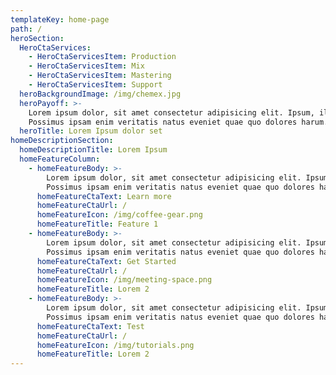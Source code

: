 ```yaml
---
templateKey: home-page
path: /
heroSection:
  HeroCtaServices:
    - HeroCtaServicesItem: Production
    - HeroCtaServicesItem: Mix
    - HeroCtaServicesItem: Mastering
    - HeroCtaServicesItem: Support
  heroBackgroundImage: /img/chemex.jpg
  heroPayoff: >-
    Lorem ipsum dolor, sit amet consectetur adipisicing elit. Ipsum, illo!
    Possimus ipsam enim veritatis natus eveniet quae quo dolores harum.
  heroTitle: Lorem Ipsum dolor set
homeDescriptionSection:
  homeDescriptionTitle: Lorem Ipsum
  homeFeatureColumn:
    - homeFeatureBody: >-
        Lorem ipsum dolor, sit amet consectetur adipisicing elit. Ipsum, illo!
        Possimus ipsam enim veritatis natus eveniet quae quo dolores harum.
      homeFeatureCtaText: Learn more
      homeFeatureCtaUrl: /
      homeFeatureIcon: /img/coffee-gear.png
      homeFeatureTitle: Feature 1
    - homeFeatureBody: >-
        Lorem ipsum dolor, sit amet consectetur adipisicing elit. Ipsum, illo!
        Possimus ipsam enim veritatis natus eveniet quae quo dolores harum.
      homeFeatureCtaText: Get Started
      homeFeatureCtaUrl: /
      homeFeatureIcon: /img/meeting-space.png
      homeFeatureTitle: Lorem 2
    - homeFeatureBody: >-
        Lorem ipsum dolor, sit amet consectetur adipisicing elit. Ipsum, illo!
        Possimus ipsam enim veritatis natus eveniet quae quo dolores harum.
      homeFeatureCtaText: Test
      homeFeatureCtaUrl: /
      homeFeatureIcon: /img/tutorials.png
      homeFeatureTitle: Lorem 2
---
```


